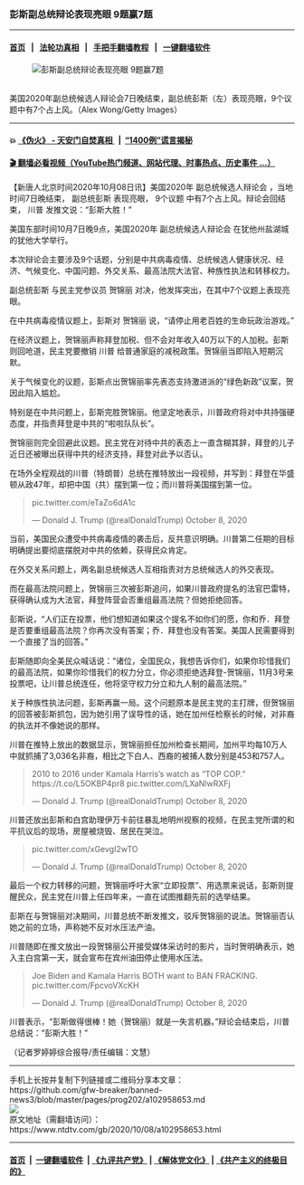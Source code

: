 ### 彭斯副总统辩论表现亮眼 9题赢7题
------------------------

#### [首页](https://github.com/gfw-breaker/banned-news3/blob/master/README.md) &nbsp;&nbsp;|&nbsp;&nbsp; [法轮功真相](https://github.com/begood0513/basic/blob/master/README.md)  &nbsp;&nbsp;|&nbsp;&nbsp; [手把手翻墙教程](https://github.com/gfw-breaker/guides/wiki)  &nbsp;&nbsp;|&nbsp;&nbsp; [一键翻墙软件](https://github.com/gfw-breaker/nogfw/blob/master/README.md)  



<div><div class="featured_image">
 <figure>
  <img alt="彭斯副总统辩论表现亮眼 9题赢7题" src="https://i.ntdtv.com/assets/uploads/2020/10/GettyImages-1279068632-800x450.jpg"/>
 </figure><br/>
 <span class="caption">
  美国2020年副总统候选人辩论会7日晚结束，副总统彭斯（左）表现亮眼，9个议题中有7个占上风。（Alex Wong/Getty Images）
 </span>
</div>
</div><hr/>

#### 💥 [《伪火》 - 天安门自焚真相 ](http://158.247.195.190:10000/videos/blog/weihuo.html)&nbsp; |&nbsp; [“1400例”谎言揭秘  ](http://158.247.195.190:10000/videos/blog/jiexi1400.html)

#### [ 🎬  翻墙必看视频（YouTube热门频道、网站代理、时事热点、历史事件 ...）](https://github.com/gfw-breaker/links/blob/master/banned.md)

<div><div class="post_content" itemprop="articleBody">
 <p>
  【新唐人北京时间2020年10月08日讯】美国2020年
  <ok href="https://www.ntdtv.com/gb/副总统候选人辩论会.htm">
   副总统候选人辩论会
  </ok>
  ，当地时间7日晚结束，
  <ok href="https://www.ntdtv.com/gb/副总统彭斯.htm">
   副总统彭斯
  </ok>
  表现亮眼，
  <ok href="https://www.ntdtv.com/gb/9个议题.htm">
   9个议题
  </ok>
  中有7个占上风。辩论会回结束，
  <ok href="https://www.ntdtv.com/gb/川普.htm">
   川普
  </ok>
  发推文说：“彭斯大胜！”
  <div class="video_fit_container">
  </div>
 </p>
 <p>
  美国东部时间10月7日晚9点，美国2020年
  <ok href="https://www.ntdtv.com/gb/副总统候选人辩论会.htm">
   副总统候选人辩论会
  </ok>
  在犹他州盐湖城的犹他大学举行。
 </p>
 <p>
  本次辩论会主要涉及9个话题，分别是中共病毒疫情、总统候选人健康状况、经济、气候变化、中国问题、外交关系、最高法院大法官、种族性执法和转移权力。
 </p>
 <p>
  <ok href="https://www.ntdtv.com/gb/副总统彭斯.htm">
   副总统彭斯
  </ok>
  与民主党参议员
  <ok href="https://www.ntdtv.com/gb/贺锦丽.htm">
   贺锦丽
  </ok>
  对决，他发挥突出，在其中7个议题上表现亮眼。
 </p>
 <p>
  在中共病毒疫情议题上，彭斯对
  <ok href="https://www.ntdtv.com/gb/贺锦丽.htm">
   贺锦丽
  </ok>
  说，“请停止用老百姓的生命玩政治游戏。”
 </p>
 <p>
  在经济议题上，贺锦丽声称拜登加税、但不会对年收入40万以下的人加税。彭斯则回呛道，民主党要撤销
  <ok href="https://www.ntdtv.com/gb/川普.htm">
   川普
  </ok>
  给普通家庭的减税政策。贺锦丽当即陷入短期沉默。
 </p>
 <p>
  关于气候变化的议题，彭斯点出贺锦丽率先表态支持激进派的“绿色新政”议案，贺因此陷入尴尬。
 </p>
 <p>
  特别是在中共问题上，彭斯完胜贺锦丽。他坚定地表示，川普政府将对中共持强硬态度，并指责拜登是中共的“啦啦队队长”。
 </p>
 <p>
  贺锦丽则完全回避此议题。民主党在对待中共的表态上一直含糊其辞，拜登的儿子近日还被曝出获得中共的经济支持，拜登对此予以否认。
 </p>
 <p>
  在场外全程观战的川普（特朗普）总统在推特放出一段视频，并写到：拜登在华盛顿从政47年，却把中国（共）摆到第一位；而川普将美国摆到第一位。
 </p>
 <blockquote class="twitter-tweet">
  <p dir="ltr" lang="und">
   <ok href="https://t.co/eTaZo6dA1c">
    pic.twitter.com/eTaZo6dA1c
   </ok>
  </p>
  <p>
   — Donald J. Trump (@realDonaldTrump)
   <ok href="https://twitter.com/realDonaldTrump/status/1314021239166578688?ref_src=twsrc%5Etfw">
    October 8, 2020
   </ok>
  </p>
 </blockquote>
 <p>
  <script async="" charset="utf-8" src="https://platform.twitter.com/widgets.js">
  </script>
 </p>
 <p>
 </p>
 <p>
  当前，美国民众遭受中共病毒疫情的袭击后，反共意识明确。川普第二任期的目标明确提出要彻底摆脱对中共的依赖，获得民众肯定。
 </p>
 <p>
  在外交关系问题上，两名副总统候选人互相指责对方总统候选人的外交表现。
 </p>
 <p>
  而在最高法院问题上，贺锦丽三次被彭斯追问，如果川普政府提名的法官巴雷特，获得确认成为大法官，拜登阵营会否重组最高法院？但她拒绝回答。
 </p>
 <p>
  彭斯说，“人们正在投票，他们想知道如果这个提名不如你们的愿，你和乔．拜登是否要重组最高法院？你再次没有答案；乔．拜登也没有答案。美国人民需要得到一个直接了当的回答。”
 </p>
 <p>
  彭斯随即向全美民众喊话说：“诸位，全国民众，我想告诉你们，如果你珍惜我们的最高法院，如果你珍惜我们的权力分立，你必须拒绝选拜登-贺锦丽，11月3号来投票吧，让川普总统连任，他将坚守权力分立和九人制的最高法院。”
 </p>
 <p>
  关于种族性执法问题，彭斯再赢一局。这个问题原本是民主党的主打牌，但贺锦丽的回答被彭斯抓包，因为她引用了误导性的话，她在加州任检察长的时候，对非裔的执法并不像她说的那样。
 </p>
 <p>
  川普在推特上放出的数据显示，贺锦丽担任加州检查长期间，加州平均每10万人中就抓捕了3,036名非裔，相比之下白人、西裔的被捕人数分别是453和757人。
 </p>
 <blockquote class="twitter-tweet">
  <p dir="ltr" lang="en">
   2010 to 2016 under Kamala Harris’s watch as “TOP COP.”
   <ok href="https://t.co/L5OKBP4pr8">
    https://t.co/L5OKBP4pr8
   </ok>
   <ok href="https://t.co/LXaNlwRXFj">
    pic.twitter.com/LXaNlwRXFj
   </ok>
  </p>
  <p>
   — Donald J. Trump (@realDonaldTrump)
   <ok href="https://twitter.com/realDonaldTrump/status/1314033009293656065?ref_src=twsrc%5Etfw">
    October 8, 2020
   </ok>
  </p>
 </blockquote>
 <p>
  <script async="" charset="utf-8" src="https://platform.twitter.com/widgets.js">
  </script>
 </p>
 <p>
 </p>
 <p>
  川普还放出彭斯和白宫助理伊万卡前往暴乱地明州视察的视频，在民主党所谓的和平抗议后的现场，房屋被烧毁、居民在哭泣。
 </p>
 <blockquote class="twitter-tweet">
  <p dir="ltr" lang="und">
   <ok href="https://t.co/xGevgI2wTO">
    pic.twitter.com/xGevgI2wTO
   </ok>
  </p>
  <p>
   — Donald J. Trump (@realDonaldTrump)
   <ok href="https://twitter.com/realDonaldTrump/status/1314027975185182721?ref_src=twsrc%5Etfw">
    October 8, 2020
   </ok>
  </p>
 </blockquote>
 <p>
  <script async="" charset="utf-8" src="https://platform.twitter.com/widgets.js">
  </script>
 </p>
 <p>
 </p>
 <p>
  最后一个权力转移的问题，贺锦丽呼吁大家“立即投票”、用选票来说话，彭斯则提醒民众，民主党在川普上任四年来，一直在试图推翻先前的选举结果。
 </p>
 <p>
  彭斯在与贺锦丽对决期间，川普总统不断发推文，驳斥贺锦丽的说法。贺锦丽否认她之前的立场，声称她不反对水压法产油。
 </p>
 <p>
  川普随即在推文放出一段贺锦丽公开接受媒体采访时的影片，当时贺明确表示，她入主白宫第一天，就会宣布在宾州油田停止使用水压法。
 </p>
 <blockquote class="twitter-tweet">
  <p dir="ltr" lang="en">
   Joe Biden and Kamala Harris BOTH want to BAN FRACKING.
   <ok href="https://t.co/FpcvoVXcKH">
    pic.twitter.com/FpcvoVXcKH
   </ok>
  </p>
  <p>
   — Donald J. Trump (@realDonaldTrump)
   <ok href="https://twitter.com/realDonaldTrump/status/1314017484262047745?ref_src=twsrc%5Etfw">
    October 8, 2020
   </ok>
  </p>
 </blockquote>
 <p>
  <script async="" charset="utf-8" src="https://platform.twitter.com/widgets.js">
  </script>
 </p>
 <p>
 </p>
 <p>
  川普表示，“彭斯做得很棒！她（贺锦丽）就是一失言机器。”辩论会结束后，川普总结说：“彭斯大胜！”
 </p>
 <p>
  （记者罗婷婷综合报导/责任编辑：文慧）
 </p>
 <div class="single_ad">
 </div>
</div>
</div>
<hr/>
手机上长按并复制下列链接或二维码分享本文章：<br/>
https://github.com/gfw-breaker/banned-news3/blob/master/pages/prog202/a102958653.md <br/>
<a href='https://github.com/gfw-breaker/banned-news3/blob/master/pages/prog202/a102958653.md'><img src='https://github.com/gfw-breaker/banned-news3/blob/master/pages/prog202/a102958653.md.png'/></a> <br/>
原文地址（需翻墙访问）：https://www.ntdtv.com/gb/2020/10/08/a102958653.html


------------------------
#### [首页](https://github.com/gfw-breaker/banned-news3/blob/master/README.md) &nbsp;|&nbsp; [一键翻墙软件](https://github.com/gfw-breaker/nogfw/blob/master/README.md) &nbsp;| [《九评共产党》](https://github.com/gfw-breaker/9ping.md/blob/master/README.md#九评之一评共产党是什么) | [《解体党文化》](https://github.com/gfw-breaker/jtdwh.md/blob/master/README.md) | [《共产主义的终极目的》](https://github.com/gfw-breaker/gczydzjmd.md/blob/master/README.md)


<img src='http://gfw-breaker.win/banned-news3/pages/prog202/a102958653.md' width='0px' height='0px'/>
